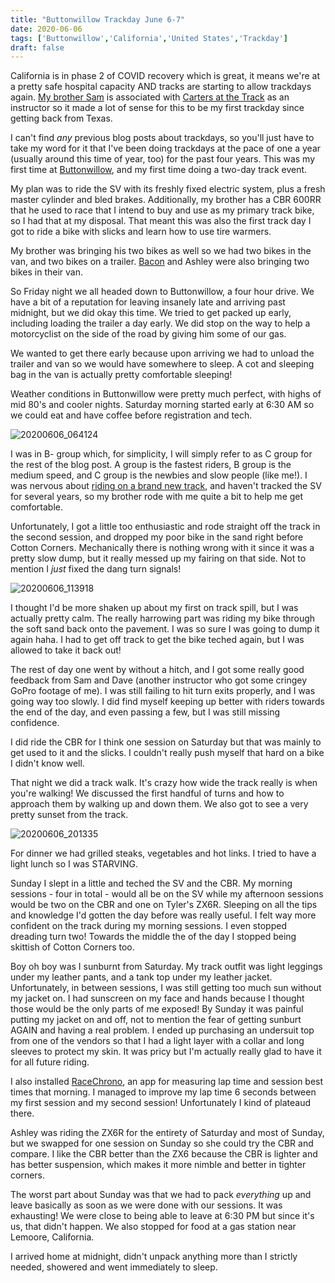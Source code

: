 ```yaml
---
title: "Buttonwillow Trackday June 6-7"
date: 2020-06-06
tags: ['Buttonwillow','California','United States','Trackday']
draft: false
---
```


California is in phase 2 of COVID recovery which is great, it means we're at a pretty safe hospital capacity AND tracks are starting to allow trackdays again. [My brother Sam](http://samgluss.net/) is associated with [Carters at the Track](https://www.cartersatthetrack.com/) as an instructor so it made a lot of sense for this to be my first trackday since getting back from Texas.

I can't find *any* previous blog posts about trackdays, so you'll just have to take my word for it that I've been doing trackdays at the pace of one a year (usually around this time of year, too) for the past four years. This was my first time at [Buttonwillow](http://buttonwillowraceway.com/), and my first time doing a two-day track event. 

My plan was to ride the SV with its freshly fixed electric system, plus a fresh master cylinder and bled brakes. Additionally, my brother has a CBR 600RR that he used to race that I intend to buy and use as my primary track bike, so I had that at my disposal. That meant this was also the first track day I got to ride a bike with slicks and learn how to use tire warmers.

My brother was bringing his two bikes as well so we had two bikes in the van, and two bikes on a trailer. [Bacon](https://lowlife.io/) and Ashley were also bringing two bikes in their van. 

So Friday night we all headed down to Buttonwillow, a four hour drive. We have a bit of a reputation for leaving insanely late and arriving past midnight, but we did okay this time. We tried to get packed up early, including loading the trailer a day early. We did stop on the way to help a motorcyclist on the side of the road by giving him some of our gas. 

We wanted to get there early because upon arriving we had to unload the trailer and van so we would have somewhere to sleep. A cot and sleeping bag in the van is actually pretty comfortable sleeping! 

Weather conditions in Buttonwillow were pretty much perfect, with highs of mid 80's and cooler nights. Saturday morning started early at 6:30 AM so we could eat and have coffee before registration and tech. 

![20200606_064124](/images/20200606_064124.jpg)

I was in B- group which, for simplicity, I will simply refer to as C group for the rest of the blog post. A group is the fastest riders, B group is the medium speed, and C group is the newbies and slow people (like me!). I was nervous about [riding on a brand new track](http://buttonwillowraceway.com/pdf/brp-track-map-race-13.pdf), and haven't tracked the SV for several years, so my brother rode with me quite a bit to help me get comfortable. 

Unfortunately, I got a little too enthusiastic and rode straight off the track in the second session, and dropped my poor bike in the sand right before Cotton Corners. Mechanically there is nothing wrong with it since it was a pretty slow dump, but it really messed up my fairing on that side. Not to mention I *just* fixed the dang turn signals!

![20200606_113918](/images/20200606_113918.jpg)

I thought I'd be more shaken up about my first on track spill, but I was actually pretty calm. The really harrowing part was riding my bike through the soft sand back onto the pavement. I was so sure I was going to dump it again haha. I had to get off track to get the bike teched again, but I was allowed to take it back out!

The rest of day one went by without a hitch, and I got some really good feedback from Sam and Dave (another instructor who got some cringey GoPro footage of me). I was still failing to hit turn exits properly, and I was going way too slowly. I did find myself keeping up better with riders towards the end of the day, and even passing a few, but I was still missing confidence.

I did ride the CBR for I think one session on Saturday but that was mainly to get used to it and the slicks. I couldn't really push myself that hard on a bike I didn't know well. 

That night we did a track walk. It's crazy how wide the track really is when you're walking! We discussed the first handful of turns and how to approach them by walking up and down them. We also got to see a very pretty sunset from the track.

![20200606_201335](/images/20200606_201335.jpg)

For dinner we had grilled steaks, vegetables and hot links. I tried to have a light lunch so I was STARVING.

Sunday I slept in a little and teched the SV and the CBR. My morning sessions - four in total - would all be on the SV while my afternoon sessions would be two on the CBR and one on Tyler's ZX6R. Sleeping on all the tips and knowledge I'd gotten the day before was really useful. I felt way more confident on the track during my morning sessions. I even stopped dreading turn two! Towards the middle the of the day I stopped being skittish of Cotton Corners too. 

Boy oh boy was I sunburnt from Saturday. My track outfit was light leggings under my leather pants, and a tank top under my leather jacket. Unfortunately, in between sessions, I was still getting too much sun without my jacket on. I had sunscreen on my face and hands because I thought those would be the only parts of me exposed! By Sunday it was painful putting my jacket on and off, not to mention the fear of getting sunburt AGAIN and having a real problem. I ended up purchasing an undersuit top from one of the vendors so that I had a light layer with a collar and long sleeves to protect my skin. It was pricy but I'm actually really glad to have it for all future riding.

I also installed [RaceChrono](https://racechrono.com/), an app for measuring lap time and session best times that morning. I managed to improve my lap time 6 seconds between my first session and my second session! Unfortunately I kind of plateaud there. 

Ashley was riding the ZX6R for the entirety of Saturday and most of Sunday, but we swapped for one session on Sunday so she could try the CBR and compare. I like the CBR better than the ZX6 because the CBR is lighter and has better suspension, which makes it more nimble and better in tighter corners. 

The worst part about Sunday was that we had to pack *everything* up and leave basically as soon as we were done with our sessions. It was exhausting! We were close to being able to leave at 6:30 PM but since it's us, that didn't happen. We also stopped for food at a gas station near Lemoore, California.

I arrived home at midnight, didn't unpack anything more than I strictly needed, showered and went immediately to sleep.
